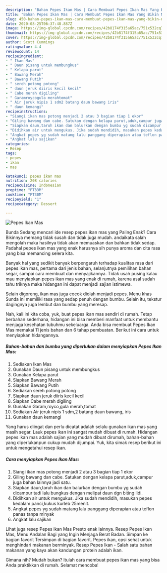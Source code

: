 ```yaml
---
description: "Bahan Pepes Ikan Mas | Cara Membuat Pepes Ikan Mas Yang Bikin Ngiler"
title: "Bahan Pepes Ikan Mas | Cara Membuat Pepes Ikan Mas Yang Bikin Ngiler"
slug: 450-bahan-pepes-ikan-mas-cara-membuat-pepes-ikan-mas-yang-bikin-ngiler
date: 2020-08-25T06:37:48.887Z
image: https://img-global.cpcdn.com/recipes/42b8174f315a65ac/751x532cq70/pepes-ikan-mas-foto-resep-utama.jpg
thumbnail: https://img-global.cpcdn.com/recipes/42b8174f315a65ac/751x532cq70/pepes-ikan-mas-foto-resep-utama.jpg
cover: https://img-global.cpcdn.com/recipes/42b8174f315a65ac/751x532cq70/pepes-ikan-mas-foto-resep-utama.jpg
author: Scott Cummings
ratingvalue: 4.4
reviewcount: 14
recipeingredient:
- " Ikan Mas"
- " Daun pisang untuk membungkus"
- " Kelapa parut"
- " Bawang Merah"
- " Bawang Putih"
- " sereh potong potong"
- " daun jeruk diiris kecil kecil"
- " Cabe merah digiling"
- " Garamroycogula merahtomat"
- " Air jeruk nipis 1 sdm2 batang daun bawang iris"
- " daun kemangi"
recipeinstructions:
- "Siangi ikan mas potong menjadi 2 atau 3 bagian tiap 1 ekor"
- "Giling bawang dan cabe. Satukan dengan kelapa parut,aduk,campur juga bahan lainnya jadi satu."
- "Siapkan daun,taruh ikan dan balurkan dengan bumbu yg sudah dicampur tadi lalu bungkus dengan melipat daun dgn biting lidi."
- "Didihkan air untuk mengukus. Jika sudah mendidih, masukan pepes kedalam panci,kukus kurleb 25menit."
- "Angkat pepes yg sudah matang lalu panggang diperapian atau teflon panas tanpa minyak"
- "Angkat lalu sajikan"
categories:
- Resep
tags:
- pepes
- ikan
- mas

katakunci: pepes ikan mas 
nutrition: 208 calories
recipecuisine: Indonesian
preptime: "PT33M"
cooktime: "PT30M"
recipeyield: "1"
recipecategory: Dessert

---
```



![Pepes Ikan Mas](https://img-global.cpcdn.com/recipes/42b8174f315a65ac/751x532cq70/pepes-ikan-mas-foto-resep-utama.jpg)

Bunda Sedang mencari ide resep pepes ikan mas yang Paling Enak? Cara Bikinnya memang tidak susah dan tidak juga mudah. andaikata salah mengolah maka hasilnya tidak akan memuaskan dan bahkan tidak sedap. Padahal pepes ikan mas yang enak harusnya sih punya aroma dan cita rasa yang bisa memancing selera kita.

Banyak hal yang sedikit banyak berpengaruh terhadap kualitas rasa dari pepes ikan mas, pertama dari jenis bahan, selanjutnya pemilihan bahan segar, sampai cara membuat dan menyajikannya. Tidak usah pusing kalau mau menyiapkan pepes ikan mas yang enak di rumah, karena asal sudah tahu triknya maka hidangan ini dapat menjadi sajian istimewa.

Selain digoreng, ikan mas juga cocok diolah menjadi pepes. Menu khas Sunda ini memiliki rasa yang sedap penuh dengan bumbu. Selain itu, tekstur dagingnya juga lembut dan bumbu yang meresap.


Nah, kali ini kita coba, yuk, buat pepes ikan mas sendiri di rumah. Tetap berbahan sederhana, hidangan ini bisa memberi manfaat untuk membantu menjaga kesehatan tubuhmu sekeluarga. Anda bisa membuat Pepes Ikan Mas memakai 11 jenis bahan dan 6 tahap pembuatan. Berikut ini cara untuk menyiapkan hidangannya.

<!--inarticleads1-->

##### Bahan-bahan dan bumbu yang diperlukan dalam menyiapkan Pepes Ikan Mas:

1. Sediakan  Ikan Mas
1. Gunakan  Daun pisang untuk membungkus
1. Gunakan  Kelapa parut
1. Siapkan  Bawang Merah
1. Siapkan  Bawang Putih
1. Sediakan  sereh potong potong
1. Siapkan  daun jeruk diiris kecil kecil
1. Siapkan  Cabe merah digiling
1. Gunakan  Garam,royco,gula merah,tomat
1. Sediakan  Air jeruk nipis 1 sdm,2 batang daun bawang, iris
1. Gunakan  daun kemangi


Yang harus diingat dan perlu dicatat adalah selalu gunakan ikan mas yang masih segar. Lauk pepes ikan ini sangat mudah dibuat di rumah. Hidangan pepes ikan mas adalah sajian yang mudah dibuat dirumah, bahan-bahan yang diperlukanpun cukup mudah dijumpai. Yuk, kita simak resep berikut ini untuk mengetahui resep ikan. 

<!--inarticleads2-->

##### Cara menyiapkan Pepes Ikan Mas:

1. Siangi ikan mas potong menjadi 2 atau 3 bagian tiap 1 ekor
1. Giling bawang dan cabe. Satukan dengan kelapa parut,aduk,campur juga bahan lainnya jadi satu.
1. Siapkan daun,taruh ikan dan balurkan dengan bumbu yg sudah dicampur tadi lalu bungkus dengan melipat daun dgn biting lidi.
1. Didihkan air untuk mengukus. Jika sudah mendidih, masukan pepes kedalam panci,kukus kurleb 25menit.
1. Angkat pepes yg sudah matang lalu panggang diperapian atau teflon panas tanpa minyak
1. Angkat lalu sajikan


Lihat juga resep Pepes ikan Mas Presto enak lainnya. Resep Pepes Ikan Mas, Menu Andalan Bagi yang Ingin Menjaga Berat Badan. Simpan ke bagian favorit Tersimpan di bagian favorit. Pepes ikan, opsi sehat untuk menghindari makanan berminyak. Resep Pepes Ikan - Salah satu bahan makanan yang kaya akan kandungan protein adalah ikan. 

Gimana nih? Mudah bukan? Itulah cara membuat pepes ikan mas yang bisa Anda praktikkan di rumah. Selamat mencoba!
